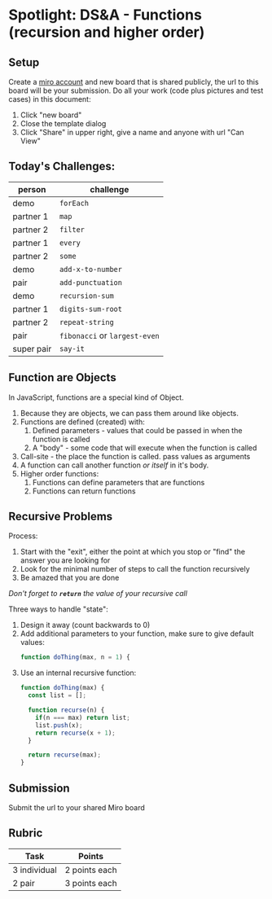 # Spotlight: DS&A - Functions (recursion and higher order)

## Setup

Create a [miro account](https://miro.com/) and new board that is shared publicly, the url to this board will be your submission. Do all your work (code plus pictures and test cases) in this document:
1. Click "new board"
1. Close the template dialog
1. Click "Share" in upper right, give a name and anyone with url "Can View"

## Today's Challenges:

| person     | challenge                     |
| ---------- | ----------------------------- |
| demo       | `forEach`                     |
| partner 1  | `map`                         |
| partner 2  | `filter`                      |
| partner 1  | `every`                       |
| partner 2  | `some`                        |
| demo       | `add-x-to-number`             |
| pair       | `add-punctuation`             |
| demo       | `recursion-sum`               |
| partner 1  | `digits-sum-root`             |
| partner 2  | `repeat-string`               |
| pair       | `fibonacci` or `largest-even` |
| super pair | `say-it`                      |

## Function are Objects

In JavaScript, functions are a special kind of Object.
1. Because they are objects, we can pass them around like objects.
1. Functions are defined (created) with:
    1. Defined parameters - values that could be passed in when the function is called
    1. A "body" - some code that will execute when the function is called
1. Call-site - the place the function is called. pass values as arguments
1. A function can call another function _or itself_ in it's body.
1. Higher order functions:
    1. Functions can define parameters that are functions
    1. Functions can return functions

## Recursive Problems

Process:
1. Start with the "exit", either the point at which you stop or "find" the answer you are looking for
1. Look for the minimal number of steps to call the function recursively
1. Be amazed that you are done

_Don't forget to **`return`** the value of your recursive call_

Three ways to handle "state":
1. Design it away (count backwards to 0)
1. Add additional parameters to your function, make sure to give default values:
    ```js
    function doThing(max, n = 1) {
    ```
1. Use an internal recursive function:
    ```js
    function doThing(max) {
      const list = [];

      function recurse(n) {
        if(n === max) return list;
        list.push(x);
        return recurse(x + 1);
      }

      return recurse(max);
    }
    ```

## Submission

Submit the url to your shared Miro board

## Rubric

| Task         | Points        |
| ------------ | ------------- |
| 3 individual | 2 points each |
| 2 pair       | 3 points each |
